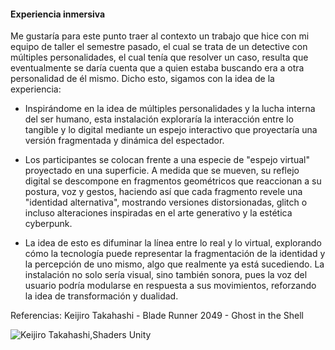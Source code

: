 #### Experiencia inmersiva

Me gustaría para este punto traer al contexto un trabajo que hice con mi equipo de taller el semestre pasado, el cual se trata de un detective con múltiples personalidades, el cual tenía que resolver un caso, resulta que
eventualmente se daría cuenta que a quien estaba buscando era a otra personalidad de él mismo. Dicho esto, sigamos con la idea de la experiencia:

- Inspirándome en la idea de múltiples personalidades y la lucha interna del ser humano, esta instalación exploraría la interacción entre lo tangible y lo digital
mediante un espejo interactivo que proyectaría una versión fragmentada y dinámica del espectador.

- Los participantes se colocan frente a una especie de "espejo virtual" proyectado en una superficie. A medida que se mueven, su reflejo digital se descompone 
en fragmentos geométricos que reaccionan a su postura, voz y gestos, haciendo así que cada fragmento revele una "identidad alternativa", mostrando versiones distorsionadas, 
glitch o incluso alteraciones inspiradas en el arte generativo y la estética cyberpunk.

- La idea de esto es difuminar la línea entre lo real y lo virtual, explorando cómo la tecnología puede representar la fragmentación de la identidad y la percepción de uno mismo, algo que realmente ya está sucediendo.
La instalación no solo sería visual, sino también sonora, pues la voz del usuario podría modularse en respuesta a sus movimientos, reforzando la idea de transformación y dualidad.

Referencias: Keijiro Takahashi - Blade Runner 2049 - Ghost in the Shell

![Keijiro Takahashi,Shaders Unity](https://github.com/user-attachments/assets/4cc652b1-4221-4657-81ed-3a75a6a63710)
